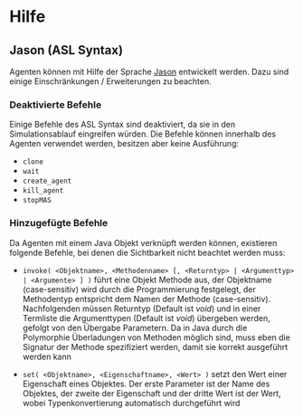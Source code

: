 # Hilfe

## Jason (ASL Syntax)

Agenten können mit Hilfe der Sprache [Jason](http://jason.sourceforge.net/) entwickelt werden. Dazu sind einige
Einschränkungen / Erweiterungen zu beachten.

### Deaktivierte Befehle

Einige Befehle des ASL Syntax sind deaktiviert, da sie in den Simulationsablauf eingreifen würden. Die Befehle können
innerhalb des Agenten verwendet werden, besitzen aber keine Ausführung:

 *  ```clone```
 * ```wait```
 * ```create_agent```
 * ```kill_agent```
 * ```stopMAS```

### Hinzugefügte Befehle

Da Agenten mit einem Java Objekt verknüpft werden können, existieren folgende Befehle, bei denen die Sichtbarkeit
nicht beachtet werden muss:

 * ```invoke( <Objektname>, <Methodenname> [, <Returntyp> | <Argumenttyp> | <Argumente> ] )``` führt eine
  Objekt Methode aus, der Objektname (case-sensitiv) wird durch die Programmierung festgelegt, der Methodentyp
  entspricht dem Namen der Methode (case-sensitiv). Nachfolgenden müssen Returntyp (Default ist _void_) und in
  einer Termliste die Argumenttypen (Default ist _void_) übergeben werden, gefolgt von den Übergabe Parametern.
  Da in Java durch die Polymorphie Überladungen von Methoden möglich sind, muss eben die Signatur der Methode
  spezifiziert werden, damit sie korrekt ausgeführt werden kann

  * ```set( <Objektname>, <Eigenschaftname>, <Wert> )``` setzt den Wert einer Eigenschaft eines Objektes. Der erste
  Parameter ist der Name des Objektes, der zweite der Eigenschaft und der dritte Wert ist der Wert, wobei
  Typenkonvertierung automatisch durchgeführt wird


